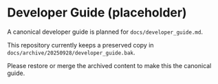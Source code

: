 # Developer Guide (placeholder)

A canonical developer guide is planned for `docs/developer_guide.md`.

This repository currently keeps a preserved copy in `docs/archive/20250928/developer_guide.bak`.

Please restore or merge the archived content to make this the canonical guide.
